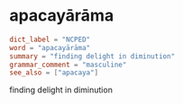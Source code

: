 # apacayārāma

``` toml
dict_label = "NCPED"
word = "apacayārāma"
summary = "finding delight in diminution"
grammar_comment = "masculine"
see_also = ["apacaya"]
```

finding delight in diminution

